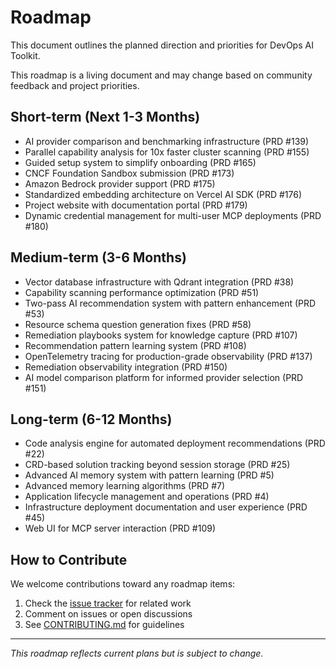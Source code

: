 # Roadmap

This document outlines the planned direction and priorities for DevOps AI Toolkit.

This roadmap is a living document and may change based on community feedback and project priorities.


## Short-term (Next 1-3 Months)

- AI provider comparison and benchmarking infrastructure (PRD #139)
- Parallel capability analysis for 10x faster cluster scanning (PRD #155)
- Guided setup system to simplify onboarding (PRD #165)
- CNCF Foundation Sandbox submission (PRD #173)
- Amazon Bedrock provider support (PRD #175)
- Standardized embedding architecture on Vercel AI SDK (PRD #176)
- Project website with documentation portal (PRD #179)
- Dynamic credential management for multi-user MCP deployments (PRD #180)

## Medium-term (3-6 Months)

- Vector database infrastructure with Qdrant integration (PRD #38)
- Capability scanning performance optimization (PRD #51)
- Two-pass AI recommendation system with pattern enhancement (PRD #53)
- Resource schema question generation fixes (PRD #58)
- Remediation playbooks system for knowledge capture (PRD #107)
- Recommendation pattern learning system (PRD #108)
- OpenTelemetry tracing for production-grade observability (PRD #137)
- Remediation observability integration (PRD #150)
- AI model comparison platform for informed provider selection (PRD #151)

## Long-term (6-12 Months)

- Code analysis engine for automated deployment recommendations (PRD #22)
- CRD-based solution tracking beyond session storage (PRD #25)
- Advanced AI memory system with pattern learning (PRD #5)
- Advanced memory learning algorithms (PRD #7)
- Application lifecycle management and operations (PRD #4)
- Infrastructure deployment documentation and user experience (PRD #45)
- Web UI for MCP server interaction (PRD #109)


## How to Contribute

We welcome contributions toward any roadmap items:

1. Check the [issue tracker](https://github.com/vfarcic/dot-ai/issues) for related work
2. Comment on issues or open discussions
3. See [CONTRIBUTING.md](../CONTRIBUTING.md) for guidelines

---

*This roadmap reflects current plans but is subject to change.*
